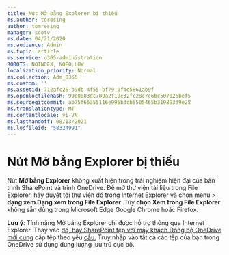 ```yaml
---
title: Nút Mở bằng Explorer bị thiếu
ms.author: toresing
author: tomresing
manager: scotv
ms.date: 04/21/2020
ms.audience: Admin
ms.topic: article
ms.service: o365-administration
ROBOTS: NOINDEX, NOFOLLOW
localization_priority: Normal
ms.collection: Adm_O365
ms.custom: ''
ms.assetid: 712afc25-b9db-4f55-bf79-9f4e5861ab9f
ms.openlocfilehash: 99e0883dc709a2f19e32fc28c7c6bc507026bef5
ms.sourcegitcommit: ab75f66355116e995b3cb5505465b31989339e28
ms.translationtype: MT
ms.contentlocale: vi-VN
ms.lasthandoff: 08/13/2021
ms.locfileid: "58324991"
---
```

# <a name="the-open-with-explorer-button-is-missing"></a>Nút Mở bằng Explorer bị thiếu

Nút **Mở bằng Explorer** không xuất hiện trong trải nghiệm hiện đại của bản trình SharePoint và trình OneDrive. Để mở thư viện tài liệu trong File Explorer, hãy duyệt tới thư viện đó trong Internet Explorer và chọn menu \> **dạng xem Dạng xem trong File Explorer**. Tùy **chọn Xem trong File Explorer** không sẵn dùng trong Microsoft Edge Google Chrome hoặc Firefox. 
  
**Lưu ý**: Tính năng Mở bằng Explorer chỉ được hỗ trợ thông qua Internet Explorer. Thay vào [đó, hãy SharePoint tệp với máy khách Đồng bộ OneDrive mới cung](https://support.office.com/article/6de9ede8-5b6e-4503-80b2-6190f3354a88.aspx) cấp tệp theo yêu [cầu.](https://support.office.com/article/0e6860d3-d9f3-4971-b321-7092438fb38e.aspx) Truy nhập vào tất cả các tệp của bạn trong OneDrive sử dụng dung lượng lưu trữ cục bộ. 
  

